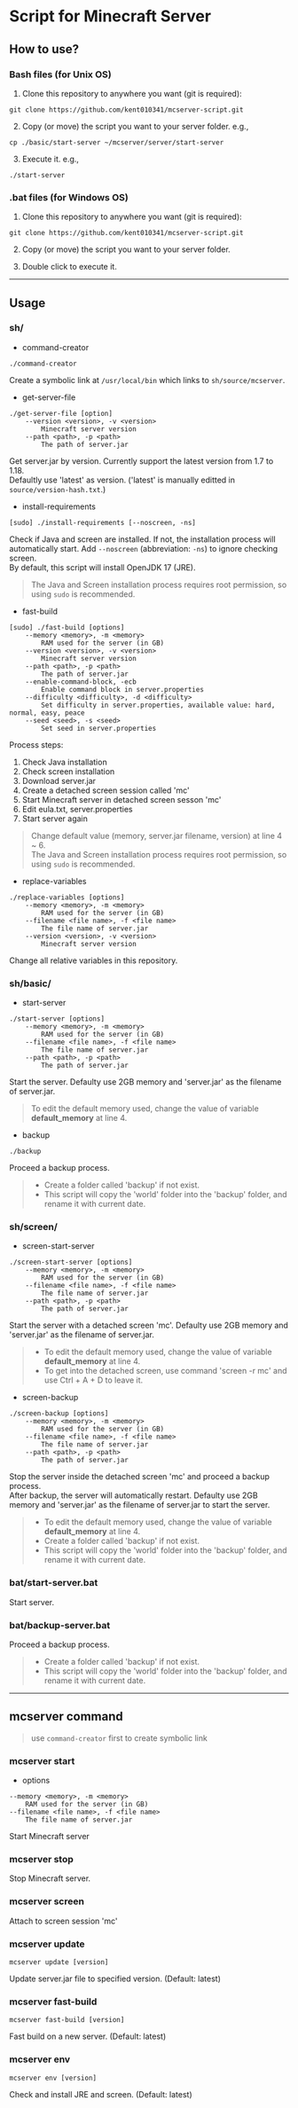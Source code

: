 # Script for Minecraft Server

## How to use?
### Bash files (for Unix OS)
1. Clone this repository to anywhere you want (git is required):  
```
git clone https://github.com/kent010341/mcserver-script.git
```

2. Copy (or move) the script you want to your server folder. e.g.,  
```
cp ./basic/start-server ~/mcserver/server/start-server
```

3. Execute it. e.g.,
```
./start-server
```

### .bat files (for Windows OS)
1. Clone this repository to anywhere you want (git is required):  
```
git clone https://github.com/kent010341/mcserver-script.git
```

2. Copy (or move) the script you want to your server folder.

3. Double click to execute it.

---

## Usage
### sh/
* command-creator
```
./command-creator
```
Create a symbolic link at `/usr/local/bin` which links to `sh/source/mcserver`.

* get-server-file
```
./get-server-file [option]
    --version <version>, -v <version>
        Minecraft server version
    --path <path>, -p <path>
        The path of server.jar
```
Get server.jar by version. Currently support the latest version from 1.7 to 1.18.  
Defaultly use 'latest' as version. ('latest' is manually editted in `source/version-hash.txt`.)

* install-requirements
```
[sudo] ./install-requirements [--noscreen, -ns]
```
Check if Java and screen are installed. If not, the installation process will automatically start. Add `--noscreen` (abbreviation: `-ns`) to ignore checking screen.  
By default, this script will install OpenJDK 17 (JRE).

> The Java and Screen installation process requires root permission, so using `sudo` is recommended.

* fast-build
```
[sudo] ./fast-build [options]
    --memory <memory>, -m <memory>
        RAM used for the server (in GB)
    --version <version>, -v <version>
        Minecraft server version
    --path <path>, -p <path>
        The path of server.jar
    --enable-command-block, -ecb   
        Enable command block in server.properties
    --difficulty <difficulty>, -d <difficulty> 
        Set difficulty in server.properties, available value: hard, normal, easy, peace
    --seed <seed>, -s <seed>
        Set seed in server.properties
```
Process steps:  
1. Check Java installation
2. Check screen installation
3. Download server.jar
4. Create a detached screen session called 'mc'
5. Start Minecraft server in detached screen sesson 'mc'
6. Edit eula.txt, server.properties
7. Start server again

> Change default value (memory, server.jar filename, version) at line 4 ~ 6.  
> The Java and Screen installation process requires root permission, so using `sudo` is recommended.

* replace-variables
```
./replace-variables [options]
    --memory <memory>, -m <memory>
        RAM used for the server (in GB)
    --filename <file name>, -f <file name>
        The file name of server.jar
    --version <version>, -v <version>
        Minecraft server version
```
Change all relative variables in this repository.  

### sh/basic/
* start-server
```
./start-server [options]
    --memory <memory>, -m <memory>
        RAM used for the server (in GB)
    --filename <file name>, -f <file name>
        The file name of server.jar
    --path <path>, -p <path>
        The path of server.jar
```  
Start the server. Defaulty use 2GB memory and 'server.jar' as the filename of server.jar.  
> To edit the default memory used, change the value of variable **default_memory** at line 4.

* backup
```
./backup
```  
Proceed a backup process.  
> * Create a folder called 'backup' if not exist.  
> * This script will copy the 'world' folder into the 'backup' folder, and rename it with current date.  

### sh/screen/
* screen-start-server
```
./screen-start-server [options]
    --memory <memory>, -m <memory>
        RAM used for the server (in GB)
    --filename <file name>, -f <file name>
        The file name of server.jar
    --path <path>, -p <path>
        The path of server.jar
```
Start the server with a detached screen 'mc'. Defaulty use 2GB memory and 'server.jar' as the filename of server.jar.  
> * To edit the default memory used, change the value of variable **default_memory** at line 4.  
> * To get into the detached screen, use command 'screen -r mc' and use Ctrl + A + D to leave it.

* screen-backup
```
./screen-backup [options]
    --memory <memory>, -m <memory>
        RAM used for the server (in GB)
    --filename <file name>, -f <file name>
        The file name of server.jar
    --path <path>, -p <path>
        The path of server.jar
```
Stop the server inside the detached screen 'mc' and proceed a backup process.   
After backup, the server will automatically restart. Defaulty use 2GB memory and 'server.jar' as the filename of server.jar to start the server. 
> * To edit the default memory used, change the value of variable **default_memory** at line 4.  
> * Create a folder called 'backup' if not exist.  
> * This script will copy the 'world' folder into the 'backup' folder, and rename it with current date.  

### bat/start-server.bat
Start server.

### bat/backup-server.bat
Proceed a backup process.  
> * Create a folder called 'backup' if not exist.  
> * This script will copy the 'world' folder into the 'backup' folder, and rename it with current date. 

---

## mcserver command

> use `command-creator` first to create symbolic link

### mcserver start
* options
``` 
--memory <memory>, -m <memory>
    RAM used for the server (in GB)
--filename <file name>, -f <file name>
    The file name of server.jar
```

Start Minecraft server

### mcserver stop

Stop Minecraft server.

### mcserver screen

Attach to screen session 'mc'

### mcserver update
```
mcserver update [version]
```

Update server.jar file to specified version. (Default: latest)

### mcserver fast-build
```
mcserver fast-build [version]
```

Fast build on a new server. (Default: latest)

### mcserver env
```
mcserver env [version]
```

Check and install JRE and screen. (Default: latest)
